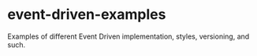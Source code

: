 # event-driven-examples
Examples of different Event Driven implementation, styles, versioning, and such.

